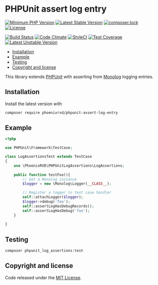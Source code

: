 # PHPUnit assert log entry


[![Minimum PHP Version](https://img.shields.io/badge/php-%3E%3D%207.1-8892BF.svg)](https://php.net/)
[![Latest Stable Version](https://poser.pugx.org/phoenixrvd/phpunit-assert-log-entry/v/stable.svg)](https://packagist.org/packages/phoenixrvd/phpunit-assert-log-entry)
[![composer.lock](https://poser.pugx.org/phoenixrvd/phpunit-assert-log-entry/composerlock)](https://packagist.org/packages/phoenixrvd/phpunit-assert-log-entry)
[![License](https://poser.pugx.org/phoenixrvd/phpunit-assert-log-entry/license)](https://packagist.org/packages/phoenixrvd/phpunit-assert-log-entry)

[![Build Status](https://travis-ci.org/phoenixrvd/phpunit-assert-log-entry.png?branch=master)](https://travis-ci.org/phoenixrvd/phpunit-assert-log-entry)
[![Code Climate](https://codeclimate.com/github/phoenixrvd/phpunit-assert-log-entry.png)](https://codeclimate.com/github/phoenixrvd/phpunit-assert-log-entry)
[![StyleCI](https://styleci.io/repos/102899359/shield?branch=master)](https://styleci.io/repos/102899359)
[![Test Coverage](https://codeclimate.com/github/phoenixrvd/phpunit-assert-log-entry/badges/coverage.svg)](https://codeclimate.com/github/phoenixrvd/phpunit-assert-log-entry/coverage)
[![Latest Unstable Version](https://poser.pugx.org/phoenixrvd/phpunit-assert-log-entry/v/unstable.svg)](https://packagist.org/packages/phoenixrvd/phpunit-assert-log-entry)


<!-- START doctoc generated TOC please keep comment here to allow auto update -->
<!-- DON'T EDIT THIS SECTION, INSTEAD RE-RUN doctoc TO UPDATE -->


- [Installation](#installation)
- [Example](#example)
- [Testing](#testing)
- [Copyright and license](#copyright-and-license)

<!-- END doctoc generated TOC please keep comment here to allow auto update -->

This library extends [PHPUnit](https://github.com/sebastianbergmann/phpunit) with asserting 
from [Monolog](https://github.com/Seldaek/monolog) logging entries.

## Installation

Install the latest version with

```bash
composer require phoenixrvd/phpunit-assert-log-entry
```
## Example

```php
<?php

use PHPUnit\Framework\TestCase;

class LogAssertionsTest extends TestCase
{
    use \PhoenixRVD\PHPUnitLogAssertions\LogAssertions;
    
    public function testFoo(){
        // Get a Monolog instance
        $logger = new \Monolog\Logger(__CLASS__);

        // Register a logger in test case handler
        self::attachLogger($logger);
        $logger->debug('foo');
        self::assertLogHasDebugRecords();
        self::assertLogHasDebug('foo');
    }
    
}
```

## Testing

```bash
composer phpunit_log_assertions:test
```

## Copyright and license

Code released under the [MIT License](LICENSE). 
